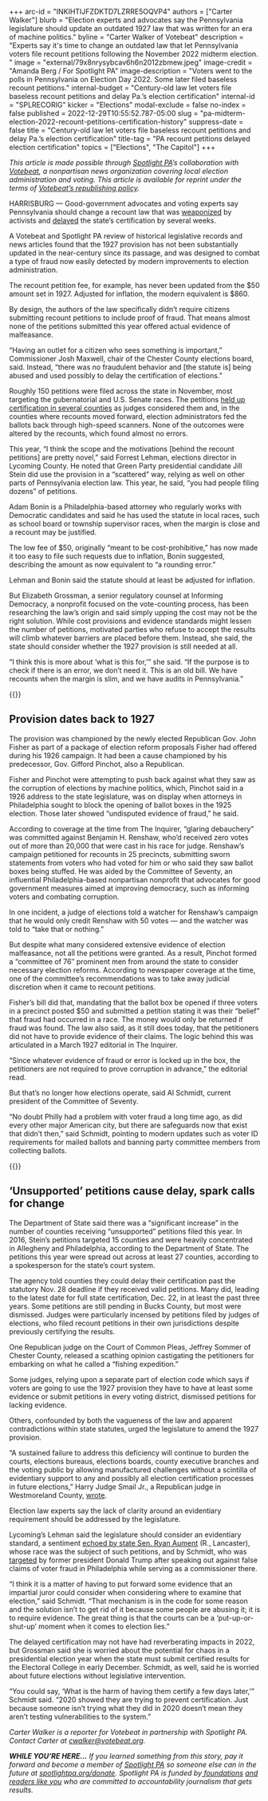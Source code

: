 +++
arc-id = "INKIHTIJFZDKTD7LZRRE5OQVP4"
authors = ["Carter Walker"]
blurb = "Election experts and advocates say the Pennsylvania legislature should update an outdated 1927 law that was written for an era of machine politics."
byline = "Carter Walker of Votebeat"
description = "Experts say it's time to change an outdated law that let Pennsylvania voters file recount petitions following the November 2022 midterm election. "
image = "external/79x8nrysybcav6h6n2012zbmew.jpeg"
image-credit = "Amanda Berg / For Spotlight PA"
image-description = "Voters went to the polls in Pennsylvania on Election Day 2022. Some later filed baseless recount petitions."
internal-budget = "Century-old law let voters file baseless recount petitions and delay Pa.’s election certification"
internal-id = "SPLRECORIG"
kicker = "Elections"
modal-exclude = false
no-index = false
published = 2022-12-29T10:55:52.787-05:00
slug = "pa-midterm-election-2022-recount-petitions-certification-history"
suppress-date = false
title = "Century-old law let voters file baseless recount petitions and delay Pa.’s election certification"
title-tag = "PA recount petitions delayed election certification"
topics = ["Elections", "The Capitol"]
+++

<i>This article is made possible through </i><a href="https://www.spotlightpa.org/"><i>Spotlight PA</i></a><i>’s collaboration with </i><a href="https://www.votebeat.org/"><i>Votebeat</i></a><i>, a nonpartisan news organization covering local election administration and voting. This article is available for reprint under the terms of </i><a href="https://www.votebeat.org/pages/republishing"><i>Votebeat’s republishing policy</i></a><i>.</i>

HARRISBURG — Good-government advocates and voting experts say Pennsylvania should change a recount law that was <a href="https://www.inquirer.com/politics/election/doug-mastriano-pa-governor-election-results-recount-petitions-20221123.html">weaponized</a> by activists and <a href="https://www.spotlightpa.org/news/2022/12/pa-election-2022-recount-requests-certification-delays/">delayed</a> the state’s certification by several weeks.

A Votebeat and Spotlight PA review of historical legislative records and news articles found that the 1927 provision has not been substantially updated in the near-century since its passage, and was designed to combat a type of fraud now easily detected by modern improvements to election administration.

The recount petition fee, for example, has never been updated from the $50 amount set in 1927. Adjusted for inflation, the modern equivalent is $860.

<script src="https://www.spotlightpa.org/embed.js" async></script><div data-spl-embed-version="1" data-spl-src="https://www.spotlightpa.org/embeds/newsletter/"></div>

By design, the authors of the law specifically didn’t require citizens submitting recount petitions to include proof of fraud. That means almost none of the petitions submitted this year offered actual evidence of malfeasance.

“Having an outlet for a citizen who sees something is important,” Commissioner Josh Maxwell, chair of the Chester County elections board, said. Instead, “there was no fraudulent behavior and [the statute is] being abused and used possibly to delay the certification of elections.”

Roughly 150 petitions were filed across the state in November, most targeting the gubernatorial and U.S. Senate races. The petitions <a href="https://pennsylvania.votebeat.org/2022/12/1/23488003/recount-petitions-delay-certifications-without-evidence">held up certification in several counties</a> as judges considered them and, in the counties where recounts moved forward, election administrators fed the ballots back through high-speed scanners. None of the outcomes were altered by the recounts, which found almost no errors.

This year, “I think the scope and the motivations [behind the recount petitions] are pretty novel,” said Forrest Lehman, elections director in Lycoming County. He noted that Green Party presidential candidate Jill Stein did use the provision in a “scattered” way, relying as well on other parts of Pennsylvania election law. This year, he said, “you had people filing dozens” of petitions.

Adam Bonin is a Philadelphia-based attorney who regularly works with Democratic candidates and said he has used the statute in local races, such as school board or township supervisor races, when the margin is close and a recount may be justified.

The low fee of $50, originally “meant to be cost-prohibitive,” has now made it too easy to file such requests due to inflation, Bonin suggested, describing the amount as now equivalent to “a rounding error.”

Lehman and Bonin said the statute should at least be adjusted for inflation.

But Elizabeth Grossman, a senior regulatory counsel at Informing Democracy, a nonprofit focused on the vote-counting process, has been researching the law’s origin and said simply upping the cost may not be the right solution. While cost provisions and evidence standards might lessen the number of petitions, motivated parties who refuse to accept the results will climb whatever barriers are placed before them. Instead, she said, the state should consider whether the 1927 provision is still needed at all.

“I think this is more about ‘what is this for,’” she said. “If the purpose is to check if there is an error, we don’t need it. This is an old bill. We have recounts when the margin is slim, and we have audits in Pennsylvania.”

{{<picture src="external/dwtvacsgppmepz0w3xr5a9caj8.jpeg" description="The provision was championed by the newly elected Republican Gov. John Fisher as part of a package of election reform proposals Fisher had offered during his 1926 campaign. It had been a cause championed by his predecessor, Gov. Gifford Pinchot (pictured), also a Republican." caption="The provision was championed by the newly elected Republican Gov. John Fisher as part of a package of election reform proposals Fisher had offered during his 1926 campaign. It had been a cause championed by his predecessor, Gov. Gifford Pinchot (pictured), also a Republican." credit="Library of Congress ">}} 

## Provision dates back to 1927

The provision was championed by the newly elected Republican Gov. John Fisher as part of a package of election reform proposals Fisher had offered during his 1926 campaign. It had been a cause championed by his predecessor, Gov. Gifford Pinchot, also a Republican.

Fisher and Pinchot were attempting to push back against what they saw as the corruption of elections by machine politics, which, Pinchot said in a 1926 address to the state legislature, was on display when attorneys in Philadelphia sought to block the opening of ballot boxes in the 1925 election. Those later showed “undisputed evidence of fraud,” he said.

According to coverage at the time from The Inquirer, “glaring debauchery” was committed against Benjamin H. Renshaw, who’d received zero votes out of more than 20,000 that were cast in his race for judge. Renshaw’s campaign petitioned for recounts in 25 precincts, submitting sworn statements from voters who had voted for him or who said they saw ballot boxes being stuffed. He was aided by the Committee of Seventy, an influential Philadelphia-based nonpartisan nonprofit that advocates for good government measures aimed at improving democracy, such as informing voters and combating corruption.

In one incident, a judge of elections told a watcher for Renshaw’s campaign that he would only credit Renshaw with 50 votes — and the watcher was told to “take that or nothing.”

But despite what many considered extensive evidence of election malfeasance, not all the petitions were granted. As a result, Pinchot formed a “committee of 76″ prominent men from around the state to consider necessary election reforms. According to newspaper coverage at the time, one of the committee’s recommendations was to take away judicial discretion when it came to recount petitions.

Fisher’s bill did that, mandating that the ballot box be opened if three voters in a precinct posted $50 and submitted a petition stating it was their “belief” that fraud had occurred in a race. The money would only be returned if fraud was found. The law also said, as it still does today, that the petitioners did not have to provide evidence of their claims. The logic behind this was articulated in a March 1927 editorial in The Inquirer.

“Since whatever evidence of fraud or error is locked up in the box, the petitioners are not required to prove corruption in advance,” the editorial read.

But that’s no longer how elections operate, said Al Schmidt, current president of the Committee of Seventy.

“No doubt Philly had a problem with voter fraud a long time ago, as did every other major American city, but there are safeguards now that exist that didn’t then,” said Schmidt, pointing to modern updates such as voter ID requirements for mailed ballots and banning party committee members from collecting ballots.

{{<picture src="external/esagdek72ynk0yqjke9wex3etm.jpeg" description="“No doubt Philly had a problem with voter fraud a long time ago, as did every other major American city, but there are safeguards now that exist that didn’t then,” said Al Schmidt, current president of the Committee of Seventy." caption="“No doubt Philly had a problem with voter fraud a long time ago, as did every other major American city, but there are safeguards now that exist that didn’t then,” said Al Schmidt, current president of the Committee of Seventy." credit="CHARLES FOX / Philadelphia Inquirer">}} 

## ‘Unsupported’ petitions cause delay, spark calls for change

The Department of State said there was a “significant increase” in the number of counties receiving “unsupported” petitions filed this year. In 2016, Stein’s petitions targeted 15 counties and were heavily concentrated in Allegheny and Philadelphia, according to the Department of State. The petitions this year were spread out across at least 27 counties, according to a spokesperson for the state’s court system.

The agency told counties they could delay their certification past the statutory Nov. 28 deadline if they received valid petitions. Many did, leading to the latest date for full state certification, Dec. 22, in at least the past three years. Some petitions are still pending in Bucks County, but most were dismissed. Judges were particularly incensed by petitions filed by judges of elections, who filed recount petitions in their own jurisdictions despite previously certifying the results.

One Republican judge on the Court of Common Pleas, Jeffrey Sommer of Chester County, released a scathing opinion castigating the petitioners for embarking on what he called a “fishing expedition.”

Some judges, relying upon a separate part of election code which says if voters are going to use the 1927 provision they have to have at least some evidence or submit petitions in every voting district, dismissed petitions for lacking evidence.

Others, confounded by both the vagueness of the law and apparent contradictions within state statutes, urged the legislature to amend the 1927 provision.

“A sustained failure to address this deficiency will continue to burden the courts, elections bureaus, elections boards, county executive branches and the voting public by allowing manufactured challenges without a scintilla of evidentiary support to any and possibly all election certification processes in future elections,” Harry Judge Smail Jr., a Republican judge in Westmoreland County, <a href="https://www.wesa.fm/politics-government/2022-12-14/recount-requests-delay-pennsylvania-election-certification">wrote</a>.

Election law experts say the lack of clarity around an evidentiary requirement should be addressed by the legislature.

Lycoming’s Lehman said the legislature should consider an evidentiary standard, a sentiment <a href="https://pennsylvania.votebeat.org/2022/12/1/23488003/recount-petitions-delay-certifications-without-evidence">echoed by state Sen. Ryan Aument</a> (R., Lancaster), whose race was the subject of such petitions, and by Schmidt, who was <a href="https://www.nytimes.com/2022/06/13/us/al-schmidt-jan-6-hearing-witness.html">targeted</a> by former president Donald Trump after speaking out against false claims of voter fraud in Philadelphia while serving as a commissioner there.

<script src="https://www.spotlightpa.org/embed.js" async></script><div data-spl-embed-version="1" data-spl-src="https://www.spotlightpa.org/embeds/donate/?cta_text=YES%2C%20I%20want%20to%20contribute&eyebrow_text=support%20spotlight%20pa&teaser_text=The%20future%20of%20Spotlight%20PA%20depends%20on%20your%20support.%20Make%20a%20tax-deductible%20gift%20now%20to%20ensure%20this%20vital%20journalism%20can%20continue%20in%202023.%20As%20a%20special%20bonus%2C%20%3Cb%3Eall%20gifts%20will%20be%20TRIPLED%20through%20Dec.%203.%20"></div>


“I think it is a matter of having to put forward some evidence that an impartial juror could consider when considering where to examine that election,” said Schmidt. “That mechanism is in the code for some reason and the solution isn’t to get rid of it because some people are abusing it; it is to require evidence. The great thing is that the courts can be a ‘put-up-or-shut-up’ moment when it comes to election lies.”

The delayed certification may not have had reverberating impacts in 2022, but Grossman said she is worried about the potential for chaos in a presidential election year when the state must submit certified results for the Electoral College in early December. Schmidt, as well, said he is worried about future elections without legislative intervention.

“You could say, ‘What is the harm of having them certify a few days later,’” Schmidt said. “2020 showed they are trying to prevent certification. Just because someone isn’t trying what they did in 2020 doesn’t mean they aren’t testing vulnerabilities to the system.”

<i>Carter Walker is a reporter for Votebeat in partnership with Spotlight PA. Contact Carter at </i><a href="mailto:cwalker@votebeat.org"><i>cwalker@votebeat.org</i></a><i>.</i>

<i><b>WHILE YOU’RE HERE...</b></i><i> If you learned something from this story, pay it forward and become a member of </i><a href="https://www.spotlightpa.org/"><i>Spotlight PA</i></a><i> so someone else can in the future at </i><a href="https://www.spotlightpa.org/donate"><i>spotlightpa.org/donate</i></a><i>. Spotlight PA is funded by</i><a href="https://www.spotlightpa.org/support"><i> foundations</i></a><i> </i><a href="https://www.spotlightpa.org/support"><i>and readers like you</i></a><i> who are committed to accountability journalism that gets results.</i>
